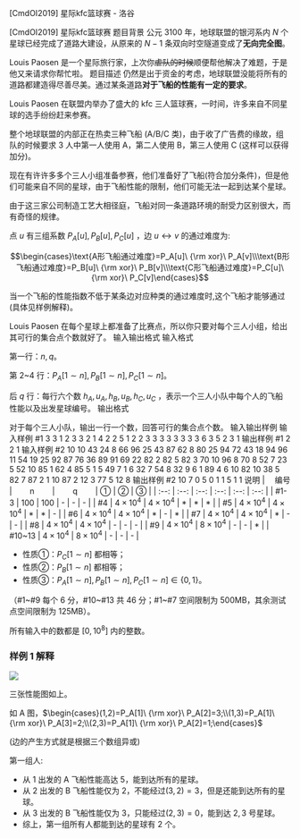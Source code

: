 



[CmdOI2019] 星际kfc篮球赛 - 洛谷














[CmdOI2019] 星际kfc篮球赛
题目背景
公元 $3100$ 年，地球联盟的银河系内 $N$ 个星球已经完成了道路大建设，从原来的 $N-1$ 条双向时空隧道变成了**无向完全图**。

Louis Paosen 是一个星际旅行家，上次你~~虐队的时候~~顺便帮他解决了难题，于是他又来请求你帮忙啦。
题目描述
仍然是出于资金的考虑，地球联盟没能将所有的道路都建造得尽善尽美。通过某条道路**对于飞船的性能有一定的要求**。

Louis Paosen 在联盟内举办了盛大的 kfc 三人篮球赛，一时间，许多来自不同星球的选手纷纷赶来参赛。

整个地球联盟的内部正在热卖三种飞船 (A/B/C 类)，由于收了广告费的缘故，组队的时候要求 $3$ 人中第一人使用 A，第二人使用 B，第三人使用 C (这样可以获得加分)。

现在有许许多多个三人小组准备参赛，他们准备好了飞船(符合加分条件)，但是他们可能来自不同的星球，由于飞船性能的限制，他们可能无法一起到达某个星球。

由于这三家公司制造工艺大相径庭，飞船对同一条道路环境的耐受力区别很大，而有奇怪的规律。

点 $u$ 有三组系数 $P_A[u],P_B[u],P_C[u]$ ，边 $u\leftrightarrow v$ 的通过难度为:

$$\begin{cases}\text{A形飞船通过难度}=P_A[u]\ {\rm xor}\ P_A[v]\\\text{B形飞船通过难度}=P_B[u]\ {\rm xor}\ P_B[v]\\\text{C形飞船通过难度}=P_C[u]\ {\rm xor}\ P_C[v]\end{cases}$$

当一个飞船的性能指数不低于某条边对应种类的通过难度时,这个飞船才能够通过 (具体见样例解释)。

Louis Paosen 在每个星球上都准备了比赛点，所以你只要对每个三人小组，给出其可行的集合点个数就好了。
输入输出格式
输入格式

第一行：$n,q$。

第 2~4 行：$P_A[1\sim n],P_B[1\sim n],P_C[1\sim n]$。

后 $q$ 行：每行六个数 $h_A,u_A,h_B,u_B,h_C,u_C$ ，表示一个三人小队中每个人的飞船性能以及出发星球编号。
输出格式

对于每个三人小队，输出一行一个数，回答可行的集合点个数。
输入输出样例
输入样例 #1
3 3
1 2 3
3 2 1
4 2 2
5 1 2 2 3 3
3 3 3 3 3 3
6 3 5 2 3 1
输出样例 #1
2
2
1
输入样例 #2
10 10
43 24 8 66 96 25 43 87 62 8 
80 25 94 72 43 18 94 96 11 54 
19 25 92 87 76 36 89 91 69 22 
82 2 82 5 82 3
70 10 96 8 70 8
52 7 23 5 52 10
85 1 62 4 85 5
1 5 49 7 1 6
32 7 54 8 32 9
6 1 89 4 6 10
82 10 38 5 82 7
87 2 1 10 87 2
12 3 77 5 12 8
输出样例 #2
10
7
0
5
0
1
1
5
1
1
说明
| 　编号　 | 　　n　　 | 　　q　　 | ① | ② | ③ |
| :--: | :--: | :--: | :--: | :--: | :--: |
| #1-3 | $100$ | $100$ | - | - | - |
| #4 | $4\times 10^4$ | $4\times 10^4$ | * | * | * |
| #5 | $4\times 10^4$ | $4\times 10^4$ | * | * | - |
| #6 | $4\times 10^4$ | $4\times 10^4$ | * | - | * |
| #7 | $4\times 10^4$ | $4\times 10^4$ | * | - | - |
| #8 | $4\times 10^4$ | $4\times 10^4$ | - | - | - |
| #9 | $4\times 10^4$ | $8\times 10^4$ | - | - | * |
| #10~13 | $4\times 10^4$ | $8\times 10^4$ | - | - | - |

- 性质①：$P_C[1\sim n]$ 都相等；
- 性质②：$P_B[1\sim n]$ 都相等；
- 性质③：$P_A[1\sim n], P_B[1\sim n], P_C[1\sim n]\in \{0,1\}$。

（#1~#9 每个 $6$ 分，#10~#13 共 $46$ 分；#1~#7 空间限制为 500MB，其余测试点空间限制为 125MB）。

所有输入中的数都是 $[0,10^8]$ 内的整数。

### 样例 1 解释

![](https://cdn.luogu.com.cn/upload/image_hosting/gn9va8wd.png)

三张性能图如上。

如 A 图，$\begin{cases}(1,2)=P_A[1]\ {\rm xor}\ P_A[2]=3;\\(1,3)=P_A[1]\ {\rm xor}\ P_A[3]=2;\\(2,3)=P_A[1]\ {\rm xor}\ P_A[2]=1;\end{cases}$

(边的产生方式就是根据三个数组异或)

第一组人:

- 从 $1$ 出发的 A 飞船性能高达 $5$，能到达所有的星球。
- 从 $2$ 出发的 B 飞船性能仅为 $2$，不能经过$(3,2)=3$，但是还能到达所有的星球。
- 从 $3$ 出发的 B 飞船性能仅为 $3$，只能经过$(2,3)=0$，能到达 $2,3$ 号星球。
- 综上，第一组所有人都能到达的星球有 $2$ 个。






